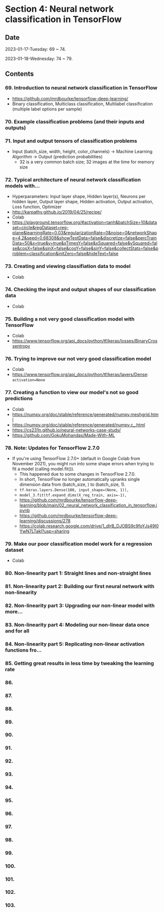 # Section 4: Neural network classification in TensorFlow

## Date

2023-01-17-Tuesday: 69 ~ 74.

2023-01-18-Wednesday: 74 ~ 79.

## Contents

### 69. Introduction to neural network classification in TensorFlow

- https://github.com/mrdbourke/tensorflow-deep-learning/
- Binary classification, Multiclass classification, Multilabel classification (multiple label options per sample)

### 70. Example classification problems (and their inputs and outputs)

### 71. Input and output tensors of classification problems

- Input (batch_size, width, height, color_channels) -> Machine Learning Algorithm -> Output (prediction probabilities)
  - 32 is a very common batch size; 32 images at the time for memory size

### 72. Typical architecture of neural network classification models with...

- Hyperparameters: Input layer shape, Hidden layer(s), Neurons per hidden layer, Output layer shape, Hidden activation, Output activation, Loss function, Optimizer
- http://karpathy.github.io/2019/04/25/recipe/
- Colab
- https://playground.tensorflow.org/#activation=tanh&batchSize=10&dataset=circle&regDataset=reg-plane&learningRate=0.03&regularizationRate=0&noise=0&networkShape=4,2&seed=0.68308&showTestData=false&discretize=false&percTrainData=50&x=true&y=true&xTimesY=false&xSquared=false&ySquared=false&cosX=false&sinX=false&cosY=false&sinY=false&collectStats=false&problem=classification&initZero=false&hideText=false

### 73. Creating and viewing classifiation data to model

- Colab

### 74. Checking the input and output shapes of our classification data

- Colab

### 75. Building a not very good classification model with TensorFlow

- Colab
- https://www.tensorflow.org/api_docs/python/tf/keras/losses/BinaryCrossentropy

### 76. Trying to improve our not very good classification model

- Colab
- https://www.tensorflow.org/api_docs/python/tf/keras/layers/Dense: `activation=None`

### 77. Creating a function to view our model's not so good predictions

- Colab
- https://numpy.org/doc/stable/reference/generated/numpy.meshgrid.html
- https://numpy.org/doc/stable/reference/generated/numpy.c_.html
- https://cs231n.github.io/neural-networks-case-study/
- https://github.com/GokuMohandas/Made-With-ML

### 78. Note: Updates for TensorFlow 2.7.0

- If you're using TensorFlow 2.7.0+ (default in Google Colab from November 2021), you might run into some shape errors when trying to fit a model (calling model.fit()).
  - This happened due to some changes in TensorFlow 2.7.0.
  - In short, TensorFlow no longer automatically upranks single dimension data from (batch_size, ) to (batch_size, 1).
  - `tf.keras.layers.Dense(100, input_shape=(None, 1)),`
  - `model_3.fit(tf.expand_dims(X_reg_train, axis=-1),`
  - https://github.com/mrdbourke/tensorflow-deep-learning/blob/main/02_neural_network_classification_in_tensorflow.ipynb
  - https://github.com/mrdbourke/tensorflow-deep-learning/discussions/278
  - https://colab.research.google.com/drive/1_dlrB_DJOBS9c9foYJs49I0YwN7LTakl?usp=sharing

### 79. Make our poor classification model work for a regression dataset

- Colab

### 80. Non-linearity part 1: Straight lines and non-straight lines

### 81. Non-linearity part 2: Building our first neural network with non-linearity

### 82. Non-linearity part 3: Upgrading our non-linear model with more...

### 83. Non-linearity part 4: Modeling our non-linear data once and for all

### 84. Non-linearity part 5: Replicating non-linear activation functions fro...

### 85. Getting great results in less time by tweaking the learning rate

### 86.

### 87.

### 88.

### 89.

### 90.

### 91.

### 92.

### 93.

### 94.

### 95.

### 96.

### 97.

### 98.

### 99.

### 100.

### 101.

### 102.

### 103.
